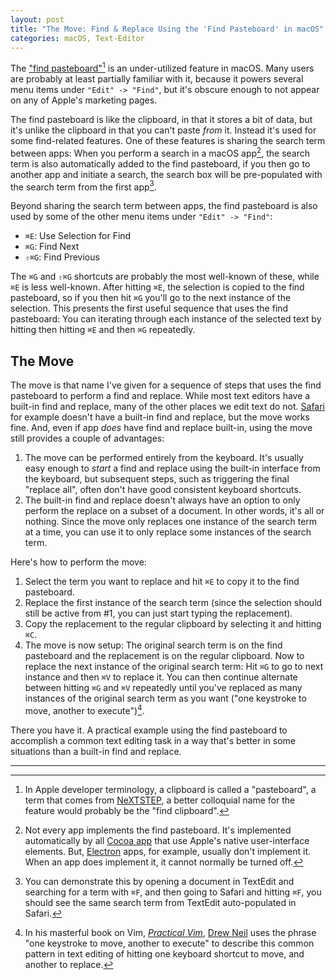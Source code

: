 ```yaml
---
layout: post
title: "The Move: Find & Replace Using the 'Find Pasteboard' in macOS"
categories: macOS, Text-Editor
---
```


The ["find pasteboard"](https://developer.apple.com/documentation/appkit/nstextview/find_panel_search_metadata?language=objc)[^findclipboard] is an under-utilized feature in macOS. Many users are probably at least partially familiar with it, because it powers several menu items under `"Edit" -> "Find"`, but it's obscure enough to not appear on any of Apple's marketing pages.

The find pasteboard is like the clipboard, in that it stores a bit of data, but it's unlike the clipboard in that you can't paste *from* it. Instead it's used for some find-related features. One of these features is sharing the search term between apps: When you perform a search in a macOS app[^pasteboardavailability], the search term is also automatically added to the find pasteboard, if you then go to another app and initiate a search, the search box will be pre-populated with the search term from the first app[^demonstratingfindpasteboard].

Beyond sharing the search term between apps, the find pasteboard is also used by some of the other menu items under `"Edit" -> "Find"`:

- `⌘E`: Use Selection for Find
- `⌘G`: Find Next
- `⇧⌘G`: Find Previous

The `⌘G` and `⇧⌘G` shortcuts are probably the most well-known of these, while `⌘E` is less well-known. After hitting `⌘E`, the selection is copied to the find pasteboard, so if you then hit `⌘G` you'll go to the next instance of the selection. This presents the first useful sequence that uses the find pasteboard: You can iterating through each instance of the selected text by hitting then hitting `⌘E` and then `⌘G` repeatedly.

## The Move

The move is that name I've given for a sequence of steps that uses the find pasteboard to perform a find and replace. While most text editors have a built-in find and replace, many of the other places we edit text do not. [Safari](https://en.wikipedia.org/wiki/Safari_(web_browser)) for example doesn't have a built-in find and replace, but the move works fine. And, even if app *does* have find and replace built-in, using the move still provides a couple of advantages:

1. The move can be performed entirely from the keyboard. It's usually easy enough to *start* a find and replace using the built-in interface from the keyboard, but subsequent steps, such as triggering the final "replace all", often don't have good consistent keyboard shortcuts.
2. The built-in find and replace doesn't always have an option to only perform the replace on a subset of a document. In other words, it's all or nothing. Since the move only replaces one instance of the search term at a time, you can use it to only replace some instances of the search term. 

Here's how to perform the move:

1. Select the term you want to replace and hit `⌘E` to copy it to the find pasteboard.
2. Replace the first instance of the search term (since the selection should still be active from #1, you can just start typing the replacement).
3. Copy the replacement to the regular clipboard by selecting it and hitting `⌘C`.
4. The move is now setup: The original search term is on the find pasteboard and the replacement is on the regular clipboard. Now to replace the next instance of the original search term: Hit `⌘G` to go to next instance and then `⌘V` to replace it. You can then continue alternate between hitting `⌘G` and `⌘V` repeatedly until you've replaced as many instances of the original search term as you want ("one keystroke to move, another to execute")[^onemoveoneexecute].

There you have it. A practical example using the find pasteboard to accomplish a common text editing task in a way that's better in some situations than a built-in find and replace.

* * *

[^findclipboard]: In Apple developer terminology, a clipboard is called a "pasteboard", a term that comes from [NeXTSTEP](https://en.wikipedia.org/wiki/NeXTSTEP), a better colloquial name for the feature would probably be the "find clipboard".

[^pasteboardavailability]: Not every app implements the find pasteboard. It's implemented automatically by all [Cocoa app](https://en.wikipedia.org/wiki/Cocoa_(API)) that use Apple's native user-interface elements. But, [Electron](https://electronjs.org/) apps, for example, usually don't implement it. When an app does implement it, it cannot normally be turned off.

[^demonstratingfindpasteboard]: You can demonstrate this by opening a document in TextEdit and searching for a term with `⌘F`, and then going to Safari and hitting `⌘F`, you should see the same search term from TextEdit auto-populated in Safari.

[^onemoveoneexecute]: In his masterful book on Vim, [*Practical Vim*](https://pragprog.com/book/dnvim2/practical-vim-second-edition), [Drew Neil](https://twitter.com/nelstrom) uses the phrase "one keystroke to move, another to execute" to describe this common pattern in text editing of hitting one keyboard shortcut to move, and another to replace.

